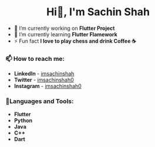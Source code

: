 <h1 align="center"> Hi👋, I'm Sachin Shah </h1>



- 🔭 I’m currently working on **Flutter Project**
- 🌱 I’m currently learning **Flutter Flamework**
- ⚡ Fun fact **I love to play chess and drink Coffee ☕**

### 📫 How to reach me: 
   - **LinkedIn** - [imsachinshah](https://linkedin.com/in/imsachinshah)
   - **Twitter**  - [imsachinshah0](https://twitter.com/imsachinshah0)
   - **Instagram** - [imsachinshah0](https://instagram.com/imsachinshah0)

### 🔨Languages and Tools:
   - **Flutter**
   - **Python**
   - **Java**
   - **C++**
   - **Dart**
